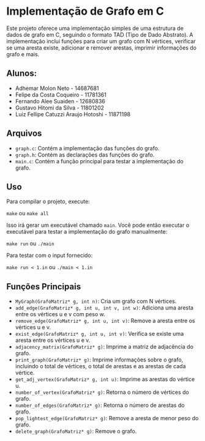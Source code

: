 # Implementação de Grafo em C

Este projeto oferece uma implementação simples de uma estrutura de dados de
grafo em C, seguindo o formato TAD (Tipo de Dado Abstrato). A implementação
inclui funções para criar um grafo com N vértices, verificar se uma aresta
existe, adicionar e remover arestas, imprimir informações do grafo e mais.

## Alunos:

- Adhemar Molon Neto - 14687681
- Felipe da Costa Coqueiro - 11781361
- Fernando Alee Suaiden - 12680836
- Gustavo Hitomi da Silva - 11801202
- Luiz Fellipe Catuzzi Araujo Hotoshi - 11871198

## Arquivos

- `graph.c`: Contém a implementação das funções do grafo.
- `graph.h`: Contém as declarações das funções do grafo.
- `main.c`: Contém a função principal para testar a implementação do grafo.

## Uso

Para compilar o projeto, execute:

`make` ou `make all`

Isso irá gerar um executável chamado `main`. Você pode então executar o
executável para testar a implementação do grafo manualmente:

`make run` ou `./main `

Para testar com o input fornecido:

`make run < 1.in` ou `./main < 1.in`

## Funções Principais

- `MyGraph(GrafoMatriz* g, int n)`: Cria um grafo com N vértices.
- `add_edge(GrafoMatriz* g, int u, int v, int w)`: Adiciona uma aresta entre os vértices u e v com peso w.
- `remove_edge(GrafoMatriz* g, int u, int v)`: Remove a aresta entre os vértices u e v.
- `exist_edge(GrafoMatriz* g, int u, int v)`: Verifica se existe uma aresta entre os vértices u e v.
- `adjacency_matrix(GrafoMatriz* g)`: Imprime a matriz de adjacência do grafo.
- `print_graph(GrafoMatriz* g)`: Imprime informações sobre o grafo, incluindo o total de vértices, o total de arestas e as arestas de cada vértice.
- `get_adj_vertex(GrafoMatriz* g, int u)`: Imprime as arestas do vértice u.
- `number_of_vertex(GrafoMatriz* g)`: Retorna o número de vértices do grafo.
- `number_of_edges(GrafoMatriz* g)`: Retorna o número de arestas do grafo.
- `pop_lightest_edge(GrafoMatriz* g)`: Remove a aresta de menor peso do grafo.
- `delete_graph(GrafoMatriz* g)`: Remove o grafo.
